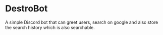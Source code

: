 # DestroBot
A simple Discord bot that can greet users, search on google and also store the search history which is also searchable.